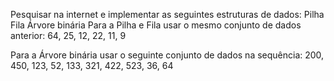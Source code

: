 Pesquisar na internet e implementar as seguintes estruturas de dados:
Pilha
Fila
Árvore binária
Para a Pilha e Fila usar o mesmo conjunto de dados anterior:
64, 25, 12, 22, 11, 9

Para a Árvore binária usar o seguinte conjunto de dados na sequência:
200, 450, 123, 52, 133, 321, 422, 523, 36, 64
